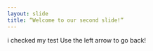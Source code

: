 ```yaml
---
layout: slide
title: “Welcome to our second slide!”
---
```

i checked my test
Use the left arrow to go back!
